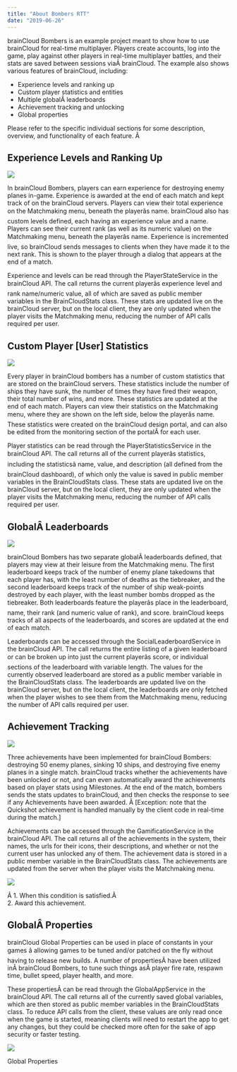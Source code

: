 ```yaml
---
title: "About Bombers RTT"
date: "2019-06-26"
---
```


brainCloud Bombers is an example project meant to show how to use brainCloud for real-time multiplayer. Players create accounts, log into the game, play against other players in real-time multiplayer battles, and their stats are saved between sessions viaÂ brainCloud. The example also shows various features of brainCloud, including:

- Experience levels and ranking up
- Custom player statistics and entities
- Multiple globalÂ leaderboards
- Achievement tracking and unlocking
- Global properties

Please refer to the specific individual sections for some description, overview, and functionality of each feature. Â 

## **Experience Levels and Ranking Up**

![](images/image-4.png)

In brainCloud Bombers, players can earn experience for destroying enemy planes in-game. Experience is awarded at the end of each match and kept track of on the brainCloud servers. Players can view their total experience on the Matchmaking menu, beneath the playerâs name. brainCloud also has custom levels defined, each having an experience value and a name. Players can see their current rank (as well as its numeric value) on the Matchmaking menu, beneath the playerâs name. Experience is incremented live, so brainCloud sends messages to clients when they have made it to the next rank. This is shown to the player through a dialog that appears at the end of a match.

Experience and levels can be read through the PlayerStateService in the brainCloud API. The call returns the current playerâs experience level and rank name/numeric value, all of which are saved as public member variables in the BrainCloudStats class. These stats are updated live on the brainCloud server, but on the local client, they are only updated when the player visits the Matchmaking menu, reducing the number of API calls required per user.

## **Custom Player [User] Statistics**

![](images/image-3.png)

Every player in brainCloud bombers has a number of custom statistics that are stored on the brainCloud servers. These statistics include the number of ships they have sunk, the number of times they have fired their weapon, their total number of wins, and more. These statistics are updated at the end of each match. Players can view their statistics on the Matchmaking menu, where they are shown on the left side, below the playerâs name. These statistics were created on the brainCloud design portal, and can also be edited from the monitoring section of the portalÂ for each user.

Player statistics can be read through the PlayerStatisticsService in the brainCloud API. The call returns all of the current playerâs statistics, including the statisticsâ name, value, and description (all defined from the brainCloud dashboard), of which only the value is saved in public member variables in the BrainCloudStats class. These stats are updated live on the brainCloud server, but on the local client, they are only updated when the player visits the Matchmaking menu, reducing the number of API calls required per user.

## **GlobalÂ Leaderboards**

![](images/image-6.png)

brainCloud Bombers has two separate globalÂ leaderboards defined, that players may view at their leisure from the Matchmaking menu. The first leaderboard keeps track of the number of enemy plane takedowns that each player has, with the least number of deaths as the tiebreaker, and the second leaderboard keeps track of the number of ship weak-points destroyed by each player, with the least number bombs dropped as the tiebreaker. Both leaderboards feature the playerâs place in the leaderboard, name, their rank (and numeric value of rank), and score. brainCloud keeps tracks of all aspects of the leaderboards, and scores are updated at the end of each match.

Leaderboards can be accessed through the SocialLeaderboardService in the brainCloud API. The call returns the entire listing of a given leaderboard or can be broken up into just the current playerâs score, or individual sections of the leaderboard with variable length. The values for the currently observed leaderboard are stored as a public member variable in the BrainCloudStats class. The leaderboards are updated live on the brainCloud server, but on the local client, the leaderboards are only fetched when the player wishes to see them from the Matchmaking menu, reducing the number of API calls required per user.

## Achievement Tracking

![](images/image-7.png)

Three achievements have been implemented for brainCloud Bombers: destroying 50 enemy planes, sinking 10 ships, and destroying five enemy planes in a single match. brainCloud tracks whether the achievements have been unlocked or not, and can even automatically award the achievements based on player stats using Milestones. At the end of the match, bombers sends the stats updates to brainCloud, and then checks the response to see if any Achievements have been awarded. Â [Exception: note that the Quickshot achievement is handled manually by the client code in real-time during the match.]

Achievements can be accessed through the GamificationService in the brainCloud API. The call returns all of the achievements in the system, their names, the urls for their icons, their descriptions, and whether or not the current user has unlocked any of them. The achievement data is stored in a public member variable in the BrainCloudStats class. The achievements are updated from the server when the player visits the Matchmaking menu.

[![](images/Milestone-2.png)](images/Milestone-2.png)

Â 1. When this condition is satisfied.Â   
 2. Award this achievement.

## GlobalÂ Properties

brainCloud Global Properties can be used in place of constants in your games â allowing games to be tuned and/or patched on the fly without having to release new builds. A number of propertiesÂ have been utilized inÂ brainCloud Bombers, to tune such things asÂ player fire rate, respawn time, bullet speed, player health, and more.

These propertiesÂ can be read through the GlobalAppService in the brainCloud API. The call returns all of the currently saved global variables, which are then stored as public member variables in the BrainCloudStats class. To reduce API calls from the client, these values are only read once when the game is started, meaning clients will need to restart the app to get any changes, but they could be checked more often for the sake of app security or faster testing.

[![](images/GlobalProps.png)](images/GlobalProps.png)

Global Properties
